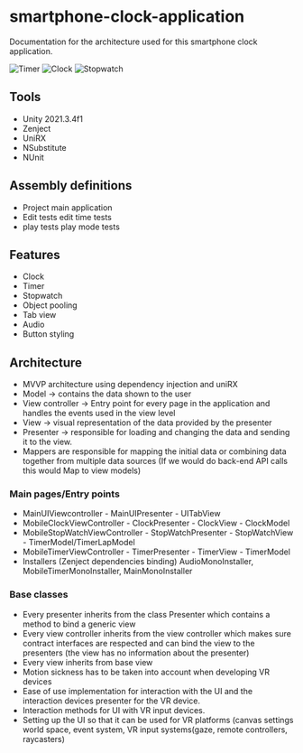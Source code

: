 # smartphone-clock-application
Documentation for the architecture used for this smartphone clock application.

![Timer](https://github.com/joelnl74/smartphone-clock-application/assets/9337898/ca83257e-26cb-4067-a88a-80e9c1b019bb)
![Clock](https://github.com/joelnl74/smartphone-clock-application/assets/9337898/f2911fef-366d-47f2-880e-5a427b2cd97b)
![Stopwatch](https://github.com/joelnl74/smartphone-clock-application/assets/9337898/9b39a4bb-715d-497a-aa5e-b54da7f130e5)

## Tools
- Unity 2021.3.4f1
- Zenject
- UniRX
- NSubstitute
- NUnit

## Assembly definitions
- Project main application
- Edit tests edit time tests
- play tests play mode tests

## Features
- Clock
- Timer
- Stopwatch
- Object pooling
- Tab view
- Audio
- Button styling

## Architecture
- MVVP architecture using dependency injection and uniRX
- Model -> contains the data shown to the user
- View controller -> Entry point for every page in the application and handles the events used in the view level
- View -> visual representation of the data provided by the presenter
- Presenter -> responsible for loading and changing the data and sending it to the view.
- Mappers are responsible for mapping the initial data or combining data together from multiple data sources (If we would do back-end API calls this would Map to view models)
 
 ### Main pages/Entry points
- MainUIViewcontroller - MainUIPresenter - UITabView
- MobileClockViewController - ClockPresenter - ClockView - ClockModel
- MobileStopWatchViewController - StopWatchPresenter - StopWatchView - TimerModel/TimerLapModel
- MobileTimerViewController - TimerPresenter - TimerView - TimerModel
- Installers (Zenject dependencies binding) AudioMonoInstaller, MobileTimerMonoInstaller, MainMonoInstaller
### Base classes
- Every presenter inherits from the class Presenter which contains a method to bind a generic view
- Every view controller inherits from the view controller which makes sure contract interfaces are respected and can bind the view to the presenters (the view has no information about the presenter)
- Every view inherits from base view 
- Motion sickness has to be taken into account when developing VR devices
- Ease of use implementation for interaction with the UI and the interaction devices presenter for the VR device.
- Interaction methods for UI with VR input devices.
- Setting up the UI so that it can be used for VR platforms (canvas settings world space, event system, VR input systems(gaze, remote controllers, raycasters)
